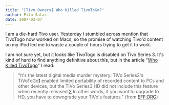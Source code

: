 ```yaml
---
title: "[Tivo Owners] Who Killed TivoToGo?"
author: Pito Salas
date: 2007-03-07
---
```




I am a die-hard Tivo user. Yesterday I stumbled across mention that TivoTogo
now worked on Macs, so the promise of watching Tivo'd content on my iPod led
me to waste a couple of hours trying to get it to work.

I am not sure yet, but it looks like TivoTogo is disabled on Tivo Series 3.
It's kind of hard to find anything definitive about this, but in the article
"[Who Killed TivoTogo](<http://www.eff.org/IP/pnp/cablewp.php>)" I read:

> "It's the latest digital media murder mystery: TiVo Series2's
> TiVoToGo[1](<http://www.eff.org/IP/pnp/cablewp.php#1>) enabled limited
> portability of recorded content to PCs and other devices, but the TiVo
> Series3 HD did not include this feature when recently
> released.[2](<http://www.eff.org/IP/pnp/2>) In other words, if you want to
> upgrade to HD, you have to downgrade your TiVo's features." (from
> [EFF.ORG](<http://www.eff.org/IP/pnp/cablewp.php>))


